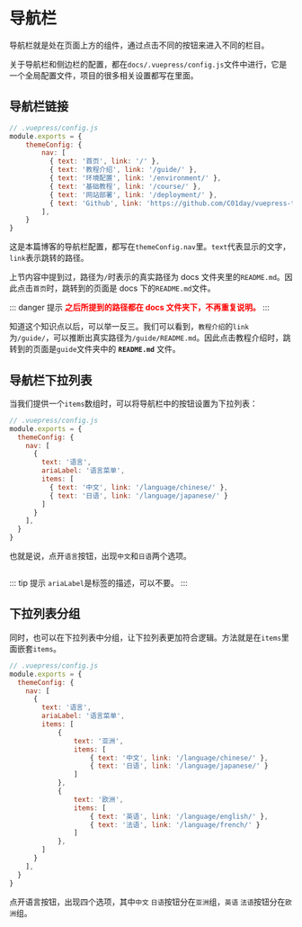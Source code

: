 # 导航栏<Badge text="重要" type="error"/>
导航栏就是处在页面上方的组件，通过点击不同的按钮来进入不同的栏目。

关于导航栏和侧边栏的配置，都在`docs/.vuepress/config.js`文件中进行，它是一个全局配置文件，项目的很多相关设置都写在里面。

## 导航栏链接

``` js
// .vuepress/config.js
module.exports = {
    themeConfig: {
        nav: [
          { text: '首页', link: '/' },
          { text: '教程介绍', link: '/guide/' },
          { text: '环境配置', link: '/environment/' },
          { text: '基础教程', link: '/course/' },
          { text: '网站部署', link: '/deployment/' },
          { text: 'Github', link: 'https://github.com/C01day/vuepress-teach' }
        ],
    }
}
```

这是本篇博客的导航栏配置，都写在`themeConfig.nav`里。`text`代表显示的文字，`link`表示跳转的路径。

上节内容中提到过，路径为`/`时表示的真实路径为 docs 文件夹里的`README.md`。因此点击`首页`时，跳转到的页面是 docs 下的`README.md`文件。

::: danger 提示
**<font color=red>之后所提到的路径都在 docs 文件夹下，不再重复说明。</font>**
:::

知道这个知识点以后，可以举一反三。我们可以看到，`教程介绍`的`link`为`/guide/`，可以推断出真实路径为`/guide/README.md`。因此点击教程介绍时，跳转到的页面是`guide`文件夹中的 **`README.md`** 文件。

## 导航栏下拉列表

当我们提供一个`items`数组时，可以将导航栏中的按钮设置为下拉列表：
``` js
// .vuepress/config.js
module.exports = {
  themeConfig: {
    nav: [
      {
        text: '语言',
        ariaLabel: '语言菜单',
        items: [
          { text: '中文', link: '/language/chinese/' },
          { text: '日语', link: '/language/japanese/' }
        ]
      }
    ],
  }
}
```

也就是说，点开`语言`按钮，出现`中文`和`日语`两个选项。

<div align=center>
<img :src="$withBase('/屏幕截图 2021-07-30 110528.png')" style="zoom:80%;" />
</div>

::: tip 提示
`ariaLabel`是标签的描述，可以不要。
:::

## 下拉列表分组
同时，也可以在下拉列表中分组，让下拉列表更加符合逻辑。方法就是在`items`里面嵌套`items`。

``` js
// .vuepress/config.js
module.exports = {
  themeConfig: {
    nav: [
      {
        text: '语言',
        ariaLabel: '语言菜单',
        items: [
            {
                text: '亚洲', 
                items: [
                    { text: '中文', link: '/language/chinese/' },
                    { text: '日语', link: '/language/japanese/' }
                ]
            },
            {
                text: '欧洲',
                items: [
                    { text: '英语', link: '/language/english/' },
                    { text: '法语', link: '/language/french/' }
                ]
            },
        ]
      }
    ],
  }
}
```
点开语言按钮，出现四个选项，其中`中文` `日语`按钮分在`亚洲`组，`英语` `法语`按钮分在`欧洲`组。
<div align=center>
<img :src="$withBase('/屏幕截图 2021-07-30 111700.png')" style="zoom:80%;" />
</div>



<br/><br/>
<Valine></Valine>